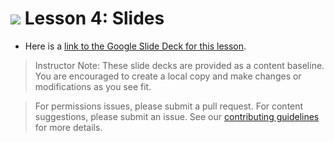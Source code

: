 
# ![](https://ga-dash.s3.amazonaws.com/production/assets/logo-9f88ae6c9c3871690e33280fcf557f33.png) Lesson 4: Slides
- Here is a [link to the Google Slide Deck for this lesson](https://docs.google.com/presentation/d/1OYeSYo8jNOHOwSHTx4c0rmsLxTFgO0EkAj7HA6Qlipc/edit?usp=sharing).

> Instructor Note: These slide decks are provided as a content baseline. You are encouraged to create a local copy and make changes or modifications as you see fit. 

> For permissions issues, please submit a pull request. For content suggestions, please submit an issue. See our [contributing guidelines](../../../../contributing.md) for more details.

